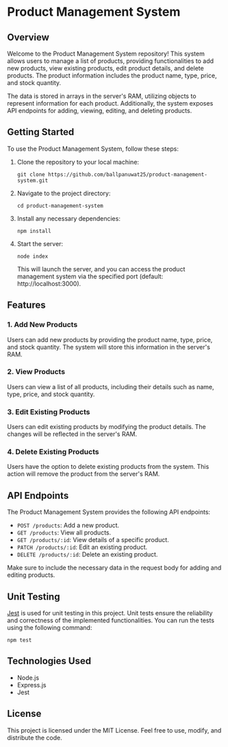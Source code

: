 
# Product Management System

## Overview

Welcome to the Product Management System repository! This system allows users to manage a list of products, providing functionalities to add new products, view existing products, edit product details, and delete products. The product information includes the product name, type, price, and stock quantity.

The data is stored in arrays in the server's RAM, utilizing objects to represent information for each product. Additionally, the system exposes API endpoints for adding, viewing, editing, and deleting products.

## Getting Started

To use the Product Management System, follow these steps:

1.  Clone the repository to your local machine:
  
    ```
    git clone https://github.com/ballpanuwat25/product-management-system.git
    ```
2.  Navigate to the project directory:

	```
    cd product-management-system
    ```
3.  Install any necessary dependencies:
   
	```
    npm install
    ```
4.  Start the server:
   
	```
    node index
    ```
    This will launch the server, and you can access the product management system via the specified port (default: http://localhost:3000).
    

## Features

### 1. Add New Products

Users can add new products by providing the product name, type, price, and stock quantity. The system will store this information in the server's RAM.

### 2. View Products

Users can view a list of all products, including their details such as name, type, price, and stock quantity.

### 3. Edit Existing Products

Users can edit existing products by modifying the product details. The changes will be reflected in the server's RAM.

### 4. Delete Existing Products

Users have the option to delete existing products from the system. This action will remove the product from the server's RAM.

## API Endpoints

The Product Management System provides the following API endpoints:

-   `POST /products`: Add a new product.
-   `GET /products`: View all products.
-   `GET /products/:id`: View details of a specific product.
-   `PATCH /products/:id`: Edit an existing product.
-   `DELETE /products/:id`: Delete an existing product.

Make sure to include the necessary data in the request body for adding and editing products.

## Unit Testing

[Jest](https://jestjs.io/) is used for unit testing in this project. Unit tests ensure the reliability and correctness of the implemented functionalities. You can run the tests using the following command:
```
npm test
```

## Technologies Used

- Node.js
- Express.js
- Jest

## License

This project is licensed under the MIT License. Feel free to use, modify, and distribute the code.
